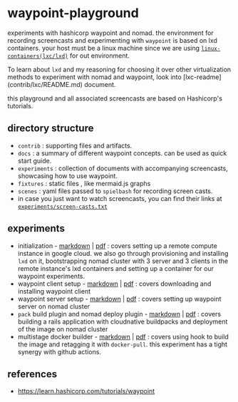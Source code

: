 # waypoint-playground

experiments with hashicorp waypoint and nomad. 
the environment for recording screencasts and experimenting with `waypoint` is based on lxd containers. 
your host must be a linux machine since we are using [`linux-containers(lxc/lxd)`](https://linuxcontainers.org) for out environment.

To learn about `lxd` and my reasoning for choosing it over other virtualization methods to experiment with nomad and waypoint, look into [lxc-readme] (contrib/lxc/README.md) document.

this playground and all associated screencasts are based on Hashicorp's tutorials.

## directory structure

- `contrib` : supporting files and artifacts.
- `docs` : a summary of different waypoint concepts. can be used as quick start guide.
- `experiments` : collection of documents with accompanying screencasts, showcasing how to use waypoint.
- `fixtures` : static files , like mermaid.js graphs
- `scenes` : yaml files passed to `spielbash` for recording screen casts.
- in case you just want to watch screencasts, you can find their links at [`experiments/screen-casts.txt`](experiments/screen-casts.txt) 

## experiments

- initialization - [markdown](experiments/00-remote-environment-init/README.md) | [pdf](experiments/00-remote-environment-init/README.pdf) : covers setting up a remote compute instance in google cloud. we also go through provisioning and installing `lxd` on it, bootstrapping nomad cluster with 3 server and 3 clients in the remote instance's lxd containers and setting up a container for our waypoint experiments.
- waypoint client setup - [markdown](experiments/01-client-installation/README.md) | [pdf](experiments/01-client-installation/README.pdf) : covers downloading and installing waypoint client
- waypoint server setup - [markdown](experiments/02-server-installation/README.md) | [pdf](experiments/02-server-installation/README.pdf) : covers setting up waypoint server on nomad cluster
- `pack` build plugin and nomad deploy plugin - [markdown](experiments/03-cloud-native-buildpack-deployment/README.md) | [pdf](experiments/03-cloud-native-buildpack-deployment/README.pdf) : covers building a rails application with cloudnative buildpacks and deployment of the image on nomad cluster
- multistage docker builder - [markdown](experiments/04-multistage-dockerfile-deploymentt/README.md) | [pdf](experiments/04-multistage-dockerfile-deployment/README.pdf) : covers using hook to build the image and retagging it with `docker-pull`. this experiment has a tight synergy with github actions.

## references

- https://learn.hashicorp.com/tutorials/waypoint
